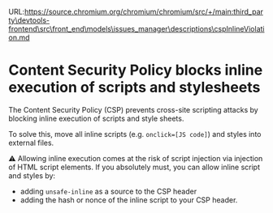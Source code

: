 URL:https://source.chromium.org/chromium/chromium/src/+/main:third_party\devtools-frontend\src\front_end\models\issues_manager\descriptions\cspInlineViolation.md
# Content Security Policy blocks inline execution of scripts and stylesheets

The Content Security Policy (CSP) prevents cross-site scripting attacks by blocking inline execution of scripts and style sheets.

To solve this, move all inline scripts (e.g. `onclick=[JS code]`) and styles into external files.

⚠️ Allowing inline execution comes at the risk of script injection via injection of HTML script elements. If you absolutely must, you can allow inline script and styles by:

* adding `unsafe-inline` as a source to the CSP header
* adding the hash or nonce of the inline script to your CSP header.